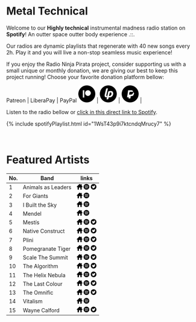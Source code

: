 # Metal Technical

Welcome to our **Highly technical** instrumental madness radio station on **Spotify**! An outter space outter body experience .::.

Our radios are dynamic playlists that regenerate with 40 new songs every 2h. Play it and you will live a non-stop seamless music experience!

If you enjoy the Radio Ninja Pirata project, consider supporting us with a small unique or monthly donation, we are giving our best to keep this project running! Choose your favorite donation platform bellow:

 Patreon | LiberaPay | PayPal
<a href="https://www.patreon.com/radioninjapirata" target="_blank"><img src="assets/patreon_black_logo_500x500.png" alt="patreon" height="45" width="45" /></a> | <a href="https://liberapay.com/RadioNinjaPirata/donate" target="_blank"><img src="assets/liberapay_logo_500x500.png" alt="liberapay" height="45" width="45" /></a> | <a href="https://www.paypal.com/cgi-bin/webscr?cmd=_s-xclick&hosted_button_id=TWGZ3KKDLEDUE&source=url" target="_blank"><img src="assets/paypal_black_logo_500x500.png" alt="paypal" height="45" width="45" /></a> |

Listen to the radio bellow or [click in this direct link to Spotify](https://open.spotify.com/playlist/1WsT43p9i7ktcndqMrucy7?si=6k4YZPvaRu6OhyX5lDu59w).

{% include spotifyPlaylist.html id="1WsT43p9i7ktcndqMrucy7" %}

<br>

# Featured Artists

No. | Band | links
--- | ---- | -----
1 | Animals as Leaders | <a href="https://www.facebook.com/animalsasleaders" target="_blank"><img src="assets/others_home_button.png" alt="home" height="15" width="15" /></a> <a href="https://open.spotify.com/artist/65C6Unk7nhg2aCnVuAPMo8?si=kNeDXKVbRcak7pr2ASYEPQ" target="_blank"><img src="assets/spotify_button.png" alt="spotify" height="15" width="15" /></a> <a href="https://twitter.com/AnimalAsLeader" target="_blank"><img src="assets/twitter_button.png" alt="twitter" height="15" width="15" /></a>
2 | For Giants | <a href="https://forgiants.bandcamp.com/" target="_blank"><img src="assets/others_home_button.png" alt="home" height="15" width="15" /></a> <a href="https://open.spotify.com/artist/1E9A2LYYOJEIR7cB7nsYg8?si=hvbbsNKGTzWn6I91qfS_aA" target="_blank"><img src="assets/spotify_button.png" alt="spotify" height="15" width="15" /></a> 
3 | I Built the Sky | <a href="https://ibuiltthesky.bandcamp.com/" target="_blank"><img src="assets/others_home_button.png" alt="home" height="15" width="15" /></a> <a href="https://open.spotify.com/artist/4URPAJlk8ay7npvNVVLpKN?si=QgTef645TXi8PxPo5q2QKg" target="_blank"><img src="assets/spotify_button.png" alt="spotify" height="15" width="15" /></a> 
4 | Mendel | <a href="https://mendelian.bandcamp.com/" target="_blank"><img src="assets/others_home_button.png" alt="home" height="15" width="15" /></a> <a href="https://open.spotify.com/artist/0b6LOcL2yFcKpn5nODTSxm?si=DZ5cnlo9TdeDBTt-tQnp7w" target="_blank"><img src="assets/spotify_button.png" alt="spotify" height="15" width="15" /></a> 
5 | Mestís | <a href="https://www.mestismusic.com/" target="_blank"><img src="assets/others_home_button.png" alt="home" height="15" width="15" /></a> <a href="https://open.spotify.com/artist/3adhzSHzVWN1ICfxIqO9Cn?si=Sh4FEnCJR0GXG1UPG17ilQ" target="_blank"><img src="assets/spotify_button.png" alt="spotify" height="15" width="15" /></a> <a href="https://twitter.com/jjavierreyess" target="_blank"><img src="assets/twitter_button.png" alt="twitter" height="15" width="15" /></a>
6 | Native Construct | <a href="https://nativeconstruct.bandcamp.com/" target="_blank"><img src="assets/others_home_button.png" alt="home" height="15" width="15" /></a> <a href="https://open.spotify.com/artist/0qI8ZUA0wp1W5Y2vkhgfNX?si=nSvR4ppCR1arek2fYU1oqQ" target="_blank"><img src="assets/spotify_button.png" alt="spotify" height="15" width="15" /></a> <a href="https://twitter.com/NativeConstruct" target="_blank"><img src="assets/twitter_button.png" alt="twitter" height="15" width="15" /></a>
7 | Plini | <a href="https://open.spotify.com/artist/3Gs10XJ4S4OEFrMRqZJcic?si=lLQc2-6wSS2YMOAZV_Bmhg" target="_blank"><img src="assets/others_home_button.png" alt="home" height="15" width="15" /></a> <a href="https://open.spotify.com/artist/3Gs10XJ4S4OEFrMRqZJcic?si=lLQc2-6wSS2YMOAZV_Bmhg" target="_blank"><img src="assets/spotify_button.png" alt="spotify" height="15" width="15" /></a> <a href="https://twitter.com/plinirh" target="_blank"><img src="assets/twitter_button.png" alt="twitter" height="15" width="15" /></a>
8 | Pomegranate Tiger | <a href="https://pomegranatetiger.com/" target="_blank"><img src="assets/others_home_button.png" alt="home" height="15" width="15" /></a> <a href="https://open.spotify.com/artist/30T39voTL4EiHKGNE0mQxO?si=qbLFKxsJSrirxKSTZur5eQ" target="_blank"><img src="assets/spotify_button.png" alt="spotify" height="15" width="15" /></a> <a href="https://twitter.com/pomegranatetigr" target="_blank"><img src="assets/twitter_button.png" alt="twitter" height="15" width="15" /></a>
9 | Scale The Summit | <a href="https://www.scalethesummit.com/" target="_blank"><img src="assets/others_home_button.png" alt="home" height="15" width="15" /></a> <a href="https://open.spotify.com/artist/16Uqo1jjtPiKI4zU1Ficgb?si=BBuRhHx_TSmnZZA2lIai1Q" target="_blank"><img src="assets/spotify_button.png" alt="spotify" height="15" width="15" /></a> <a href="https://twitter.com/scalethesummit" target="_blank"><img src="assets/twitter_button.png" alt="twitter" height="15" width="15" /></a>
10 | The Algorithm | <a href="http://www.the-algorithm.net/" target="_blank"><img src="assets/others_home_button.png" alt="home" height="15" width="15" /></a> <a href="https://open.spotify.com/artist/14u4KXVp0iXQil79EpxXGc?si=MPAapKW-Qdezkg6hsAsHTg" target="_blank"><img src="assets/spotify_button.png" alt="spotify" height="15" width="15" /></a> <a href="https://twitter.com/The_Algorithm" target="_blank"><img src="assets/twitter_button.png" alt="twitter" height="15" width="15" /></a>
11 | The Helix Nebula | <a href="https://www.facebook.com/thehelixnebula" target="_blank"><img src="assets/others_home_button.png" alt="home" height="15" width="15" /></a> <a href="https://open.spotify.com/artist/5tjE7fMmvRra46r6Hz3aOA?si=jlmsIj1HQbW7mRjWQi8UPw" target="_blank"><img src="assets/spotify_button.png" alt="spotify" height="15" width="15" /></a> <a href="https://twitter.com/THNofficial" target="_blank"><img src="assets/twitter_button.png" alt="twitter" height="15" width="15" /></a>
12 | The Last Colour | <a href="http://thelastcolour.com/" target="_blank"><img src="assets/others_home_button.png" alt="home" height="15" width="15" /></a> <a href="https://open.spotify.com/artist/53L92mvpO6w5ZSyvC4guTN?si=NpIk9oViShS-oBChGMisnQ" target="_blank"><img src="assets/spotify_button.png" alt="spotify" height="15" width="15" /></a> <a href="https://twitter.com/_TheLastColour" target="_blank"><img src="assets/twitter_button.png" alt="twitter" height="15" width="15" /></a>
13 | The Omnific | <a href="https://theomnific.bandcamp.com/" target="_blank"><img src="assets/others_home_button.png" alt="home" height="15" width="15" /></a> <a href="https://open.spotify.com/artist/5yn8jrJH5Z5PaGFStNUvgR?si=dVksyjQLQ7-ZZZ2sPhi9fA" target="_blank"><img src="assets/spotify_button.png" alt="spotify" height="15" width="15" /></a> <a href="https://twitter.com/theomnificband" target="_blank"><img src="assets/twitter_button.png" alt="twitter" height="15" width="15" /></a>
14 | Vitalism | <a href="http://www.vitalismband.com/" target="_blank"><img src="assets/others_home_button.png" alt="home" height="15" width="15" /></a> <a href="https://open.spotify.com/artist/7aBLyeKiEpyPfFpkfoLVRZ?si=pUMLiW1LSW2MnLgM_UtJLQ" target="_blank"><img src="assets/spotify_button.png" alt="spotify" height="15" width="15" /></a> 
15 | Wayne Calford | <a href="https://www.facebook.com/waynecalfordofficial/" target="_blank"><img src="assets/others_home_button.png" alt="home" height="15" width="15" /></a> <a href="https://open.spotify.com/artist/3kIDATQmuU8FVcupvHWsMl?si=5DM9NswyTJOt4gFwGz5apA" target="_blank"><img src="assets/spotify_button.png" alt="spotify" height="15" width="15" /></a> <a href="https://twitter.com/WayneCalford" target="_blank"><img src="assets/twitter_button.png" alt="twitter" height="15" width="15" /></a>

